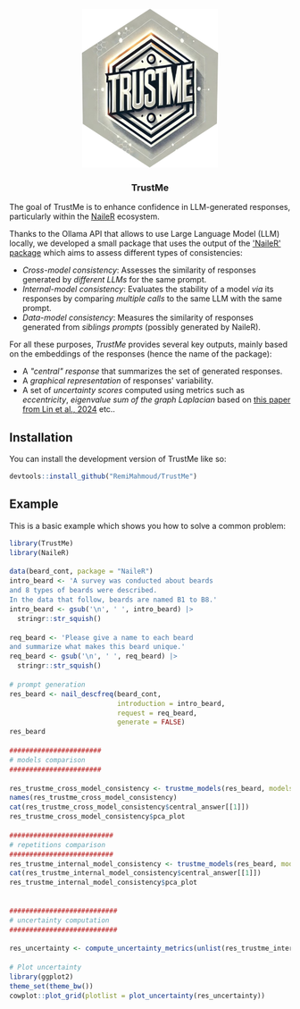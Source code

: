 <br />
<div align="center">
  <a href="https://github.com/RemiMahmoud/TrustMe">
    <img src="man/figures/trustme_hexlogo.png" alt="Logo" width="244" height="284">
  </a>

  <h3 align="center">TrustMe</h3>

  <p align="center">
    <i> </i>
</div>

<!-- badges: start -->
<!-- badges: end -->

The goal of TrustMe is to enhance confidence in LLM-generated responses, particularly within
the [NaileR](https://cran.r-project.org/web/packages/NaileR/index.html) ecosystem.


Thanks to the Ollama API that allows to use Large Language Model (LLM) locally, 
we developed a small package that uses the output of the <a href="https://CRAN.R-project.org/package=NaileR">'NaileR' package</a> which aims to assess different types of consistencies:

* *Cross-model consistency*: Assesses the similarity of responses generated by *different LLMs* for the same prompt.
* *Internal-model consistency*: Evaluates the stability of a model *via* its responses by comparing *multiple calls* to the same LLM with the same prompt.
* *Data-model consistency*: Measures the similarity of responses generated from *siblings prompts* (possibly generated by NaileR).  

For all these purposes, *TrustMe* provides several key outputs, mainly based on the embeddings of the responses (hence the name of the package):

- A *"central" response* that summarizes the set of generated responses.
- A *graphical representation* of responses' variability.
- A set of *uncertainty scores* computed using metrics such as *eccentricity*, *eigenvalue sum of the graph Laplacian* based on [this paper from Lin et al., 2024](https://arxiv.org/abs/2305.19187) etc..


## Installation

You can install the development version of TrustMe like so:

``` r
devtools::install_github("RemiMahmoud/TrustMe")
```

## Example




This is a basic example which shows you how to solve a common problem:

``` r
library(TrustMe)
library(NaileR)

data(beard_cont, package = "NaileR")
intro_beard <- 'A survey was conducted about beards
and 8 types of beards were described.
In the data that follow, beards are named B1 to B8.'
intro_beard <- gsub('\n', ' ', intro_beard) |>
  stringr::str_squish()

req_beard <- 'Please give a name to each beard
and summarize what makes this beard unique.'
req_beard <- gsub('\n', ' ', req_beard) |>
  stringr::str_squish()

# prompt generation
res_beard <- nail_descfreq(beard_cont,
                           introduction = intro_beard,
                           request = req_beard,
                           generate = FALSE)
res_beard

#######################
# models comparison
#######################

res_trustme_cross_model_consistency <- trustme_models(res_beard, models = c("llama2", "llama3", "llama3.1","mistral"))
names(res_trustme_cross_model_consistency)
cat(res_trustme_cross_model_consistency$central_answer[[1]])
res_trustme_cross_model_consistency$pca_plot

##########################
# repetitions comparison
##########################
res_trustme_internal_model_consistency <- trustme_models(res_beard, models = "llama3.1", num_repeats = 5)
cat(res_trustme_internal_model_consistency$central_answer[[1]])
res_trustme_internal_model_consistency$pca_plot


###########################
# uncertainty computation
###########################

res_uncertainty <- compute_uncertainty_metrics(unlist(res_trustme_internal_model_consistency$responses))

# Plot uncertainty
library(ggplot2)
theme_set(theme_bw())
cowplot::plot_grid(plotlist = plot_uncertainty(res_uncertainty))

```

